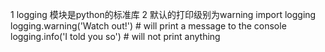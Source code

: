 1 logging 模块是python的标准库
2 默认的打印级别为warning
import logging
logging.warning('Watch out!')  # will print a message to the console
logging.info('I told you so')  # will not print anything
